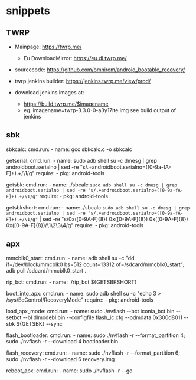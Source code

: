 # snippets

## TWRP

+ Mainpage: https://twrp.me/
    + Eu DownloadMirror: https://eu.dl.twrp.me/

+ sourcecode: https://github.com/omnirom/android_bootable_recovery/
+ twrp jenkins builder: https://jenkins.twrp.me/view/prod/
+ download jenkins images at:
    + https://build.twrp.me/$imagename
    + eg. imagename=twrp-3.3.0-0-a3y17lte.img see build output of jenkins

## sbk

sbkcalc:
  cmd.run:
    - name: gcc sbkcalc.c -o sbkcalc

getserial:
  cmd.run:
    - name: sudo adb shell su -c dmesg | grep androidboot.serialno | sed -re "s/.+androidboot.serialno=([0-9a-fA-F]+).+/\1/g"
  require:
    - pkg: android-tools

getsbk:
  cmd.run:
    - name: ./sbcalc `sudo adb shell su -c dmesg | grep androidboot.serialno | sed -re "s/.+androidboot.serialno=([0-9a-fA-F]+).+/\1/g"`
  require:
    - pkg: android-tools

getsbkshort:
  cmd.run:
    - name: ./sbcalc `sudo adb shell su -c dmesg | grep androidboot.serialno | sed -re "s/.+androidboot.serialno=([0-9a-fA-F]+).+/\1/g"` | sed -re "s/0x([0-9A-F]{8}) 0x([0-9A-F]{8}) 0x([0-9A-F]{8}) 0x([0-9A-F]{8})/\1\2\3\4/g"
  require:
    - pkg: android-tools

## apx

mmcblk0_start:
  cmd.run:
    - name: adb shell su -c "dd if=/dev/block/mmcblk0 bs=512 count=13312 of=/sdcard/mmcblk0_start"; adb pull /sdcard/mmcblk0_start .

rip_bct:
  cmd.run:
    - name: ./rip_bct ${GETSBKSHORT}

boot_into_apx:
  cmd.run:
    - name: sudo adb shell su -c "echo 3 > /sys/EcControl/RecoveryMode"
  require:
    - pkg: android-tools

load_apx_mode:
  cmd.run:
    - name: sudo ./nvflash --bct iconia_bct.bin --setbct --bl dlmodebl.bin --configfile flash_ic.cfg --odmdata 0x300d8011 --sbk ${GETSBK} --sync

flash_bootloader:
  cmd.run:
    - name: sudo ./nvflash -r --format_partition 4; sudo ./nvflash -r --download 4 bootloader.bin

flash_recovery:
  cmd.run:
    - name: sudo ./nvflash -r --format_partition 6; sudo ./nvflash -r --download 6 recovery.img

reboot_apx:
  cmd.run:
    - name: sudo ./nvflash -r --go

    